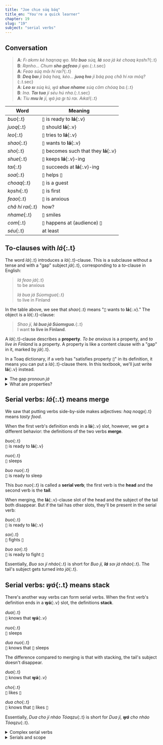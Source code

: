 ```yaml
---
title: "Joe chıe súq báq"
title_en: "You're a quick learner"
chapter: 19
slug: "19"
subject: "serial verbs"
---
```


## Conversation

> **A**: _Fı akımı ké haqrıaq ꝡo. Ma **buo** súq, **lá** soa já ké choaq kọshı?_{:.t}<br>
> **B**: _Rạnho… Chum **sho gẹfeao** jí ꝡeı._{:.t.sec}<br>
> **A**: _Feao súq môı hí raı?_{:.t}<br>
> **B**: _**Deq baı** jí báq haq, kéo… **juoq hıo** jí báq poq châ hí raı móq?_{:.t.sec}<br>
> **A**: _**Leo sı** súq kú, ꝡá **shue nhame** súq côm chóaq ba._{:.t}<br>
> **B**: _Ina. **Taı tua** jí séu hú nha._{:.t.sec}<br>
> **A**: _Tíu **mıu le** jí, ꝡá jıa gı tú raı. Aıka!_{:.t}<br>

<div class="side-by-side" markdown="1">

| Word | Meaning |
| --- | --- |
| _buo_{:.t} | ▯ is ready to **lá**{:.v} |
| _juoq_{:.t} | ▯ should **lá**{:.v} |
| _leo_{:.t} | ▯ tries to **lá**{:.v} |
| _shao_{:.t} | ▯ wants to **lá**{:.v} |
| _sho_{:.t} | ▯ becomes such that they **lá**{:.v} |
| _shue_{:.t} | ▯ keeps **lá**{:.v}-ing |
| _taı_{:.t} | ▯ succeeds at **lá**{:.v}-ing |
| _soa_{:.t} | ▯ helps ▯ |
| _choaq_{:.t} | ▯ is a guest |
| _kọshı_{:.t} | ▯ is first |
| _feao_{:.t} | ▯ is anxious |
| _châ hí raı_{:.t} | how? |
| _nhame_{:.t} | ▯ smiles |
| _com_{:.t} | ▯ happens at (audience) ▯ |
| _séu_{:.t} | at least |

</div>

## To-clauses with _lá_{:.t}

The word _lá_{:.t} introduces a _lá_{:.t}-clause. This is a subclause without a tense and with a "gap" subject _já_{:.t}, corresponding to a _to_-clause in English:

> _lá feao já_{:.t}<br>
> to be anxious
>
> _lá bua já Súomıgua_{:.t}<br>
> to live in Finland

In the table above, we see that _shao_{:.t} means "▯ wants to **lá**{:.v}." The object is a _lá_{:.t}-clause:

> _Shao jí, **lá bua já Súomıgua.**_{:.t}<br>
> I want **to live in Finland**.

A _lá_{:.t}-clause describes a **property**. _To be anxious_ is a property, and _to live in Finland_ is a property. A property is like a content clause with a "gap" in it, marked by _já_{:.t}.

In a Toaq dictionary, if a verb has "satisfies property ▯" in its definition, it means you can put a _lá_{:.t}-clause there. In this textbook, we'll just write **lá**{:.v} instead.

<details class="aside grammar" markdown="1">
<summary>The gap pronoun <i class="t">já</i></summary>

The pronoun _já_{:.t} doesn't have an English equivalent. In English, there's just a gap between _to_ and the verb where _já_{:.t} would go. But in Toaq, _já_{:.t} being an actual word means it doesn't have to be the subject of the _lá_{:.t}-clause. It can go somewhere else:

> _lá maı sá poq já_{:.t}<br>
> to be loved by someone
>
> _Shao nháo, lá maı sá poq já._{:.t}<br>
> She wants to be loved by someone.

It can even be a prepositional object.

> _lá marao súq gâq já_{:.t}<br>
> to be danced with by you<br>

</details>

<details class="aside semantics" markdown="1">
<summary>What are properties?</summary>

A property is a function from entities to statements. When we define _P_(_x_) as the statement _x lives in Finland_, then _P_ is a property, and _P_(_Mary_) is the statement _Mary lives in Finland_.

In semantics, we often use a notation from **lambda calculus** to describe a property without giving it a name. In this notation, our _P_ would be written as _λx. x lives in Finland_.

Toaq's grammar for _lá_{:.t}-clauses is a bit similar to this notation: we can think of _lá_{:.t} as meaning _λj._ and _já_{:.t} as a reference to this variable _j_.

<!--The _λx._ means we are introducing a function over a variable _x_, and what follows is the "body" of the function — some statement that may refer to the now-bound variable _x_.

The choice of variable (here _x_) is arbitrary: _λb. b lives in Finland_ is another way to write _P_.-->

The simplest Toaq verb that relates an entity to a property is _ıq_{:.t}, which means "▯ satisfies property ▯." Symbolically, _ıq a P_{:.t} means _P_(_a_).

> _lá bua já Súomıgua_{:.t}<br>
> <i>λx</i>. _x_ lives in Finland
>
> _Iq Méarı, lá bua já Súomıgua._{:.t}<br>
> (<i>λx</i>. _x_ lives in Finland)(Mary)
>
> _Bua Méarı Súomıgua._{:.t}<br>
> Mary lives in Finland.

</details>

## Serial verbs: _lá_{:.t} means merge

We saw that putting verbs side-by-side makes adjectives: _haq noqgı_{:.t} means _tasty food_.

When the first verb's definition ends in a **lá**{:.v} slot, however, we get a different behavior: the definitions of the two verbs **merge**.

<div class="serial-combine" markdown="1">

<div class="serial-part" markdown="1">

_buo_{:.t}<br>▯ is ready to **lá**{:.v}

</div>

<div class="serial-part" markdown="1">

_nuo_{:.t}<br>
▯ sleeps

</div>

</div>

<div class="serial-result" markdown="1">

_buo nuo_{:.t}<br>
▯ is ready to sleep

</div>

This _buo nuo_{:.t} is called a **serial verb**; the first verb is the **head** and the second verb is the **tail**.

When merging, the **lá**{:.v}-clause slot of the head and the subject of the tail both disappear. But if the tail has other slots, they'll be present in the serial verb:

<div class="serial-combine" markdown="1">

<div class="serial-part" markdown="1">

_buo_{:.t}<br>▯ is ready to **lá**{:.v}

</div>

<div class="serial-part" markdown="1">

_soı_{:.t}<br>
▯ fights ▯

</div>

</div>

<div class="serial-result" markdown="1">

_buo soı_{:.t}<br>
▯ is ready to fight ▯

</div>

Essentially, _Buo soı jí nháo_{:.t} is short for _Buo jí, **lá** soı <i>já</i> nháo_{:.t}. The tail's subject gets turned into _já_{:.t}.

## Serial verbs: _ꝡá_{:.t} means stack

There's another way verbs can form serial verbs. When the first verb's definition ends in a **ꝡá**{:.v} slot, the definitions **stack**.

<div class="serial-combine" markdown="1">

<div class="serial-part" markdown="1">

_dua_{:.t}<br>▯ knows that **ꝡá**{:.v}

</div>

<div class="serial-part" markdown="1">

_nuo_{:.t}<br>
▯ sleeps

</div>

</div>

<div class="serial-result" markdown="1">

_dua nuo_{:.t}<br>
▯ knows that ▯ sleeps

</div>

The difference compared to merging is that with stacking, the tail's subject doesn't disappear.

<div class="serial-combine" markdown="1">

<div class="serial-part" markdown="1">

_dua_{:.t}<br>▯ knows that **ꝡá**{:.v}

</div>

<div class="serial-part" markdown="1">

_cho_{:.t}<br>
▯ likes ▯

</div>

</div>

<div class="serial-result" markdown="1">

_dua cho_{:.t}<br>
▯ knows that ▯ likes ▯

</div>

Essentially, _Dua cho jí nháo Tóaqzu_{:.t} is short for _Dua jí, **ꝡá** cho nháo Tóaqzu_{:.t}.

<details class="aside grammar" markdown="1">
<summary>Complex serial verbs</summary>

The tail of a serial verb can itself be a serial verb. This means that three or more verbs can form one big serial verb, merging from right to left:

> _leo baı_{:.t}<br>
> ▯ tries to make ▯

> _shao (leo baı)_{:.t}<br>
> ▯ wants to try to make ▯

> _sho (shao (leo baı))_{:.t}<br>
> ▯ starts to want to try to make ▯

In lesson 8, we saw that a verb can be followed by adjectives. The whole truth is that a _serial verb_ can be followed by _serial adjectives_. Thus, we can replace every verb in

> _sá gıaqche zaomıa bomıa_{:.t}<br>
> some musician (who is) famous (and) wealthy<br>
> some wealthy, famous musician

with a serial verb, resulting in:

> _sá **leo gıaqche**{:.subs} **shao zaomıa**{:.subs} **shao bomıa**{:.subs}_{:.t}<br>
> some tries-to-be-musician (who is) wants-to-be-famous (and) wants-to-be-wealthy

Each "simple" verb, _without_ a trailing **lá**{:.v} or **ꝡá**{:.v} slot in its definition, marks the end of one of these little sub-serials.

</details>

<details class="aside grammar" markdown="1">
<summary>Serials and scope</summary>

There is a subtle but important difference between these sentences:

> <center><div class="scope t"><span class="sb"><i>Ꝡa</i></span> shao jí, <div class="scope t s2"><span class="sb"><i>lá</i></span> geq já&nbsp;<b>sía raı</b></div> da.</div></center>

> <center><div class="scope t"><span class="sb"><i>Ꝡa</i></span> shao geq jí <b>sía raı</b> da.</div></center>

The first sentence means "I want to be such that there is nobody that I meet" (I want to be alone). The scope of _sía_{:.t} is limited by the _lá_{:.t}-clause.

But the second sentence means "There is nobody that I want to meet." When we use a serial verb, there's no inner scope island, and _sía_{:.t} scopes over the whole sentence.

</details>
